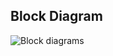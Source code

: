 ## Block Diagram
![Block diagrams](https://user-images.githubusercontent.com/101305374/164435735-65c72678-946d-4b8d-9eb4-757a19339f1d.png)

